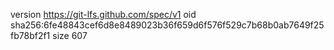 version https://git-lfs.github.com/spec/v1
oid sha256:6fe48843cef6d8e8489023b36f659d6f576f529c7b68b0ab7649f25fb78bf2f1
size 607
